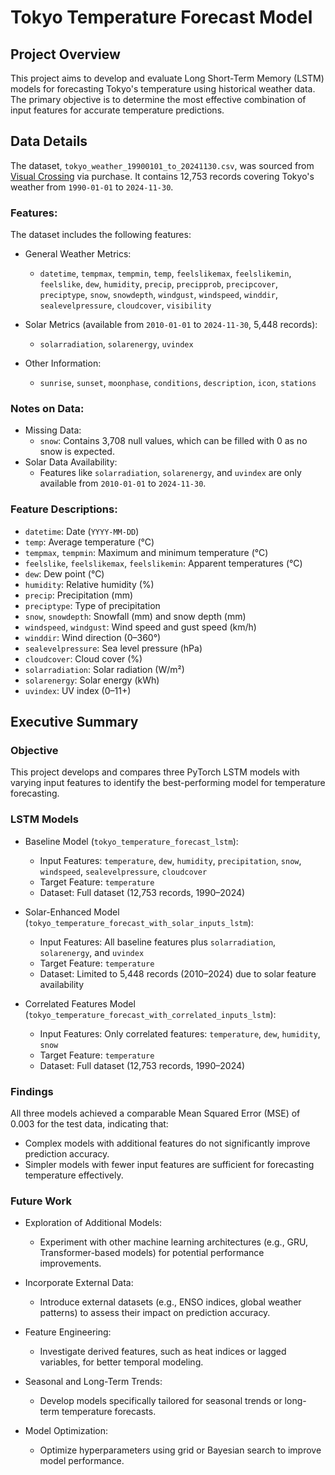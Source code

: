# Tokyo Temperature Forecast Model

## Project Overview

This project aims to develop and evaluate Long Short-Term Memory (LSTM) models for forecasting Tokyo's temperature using historical weather data. The primary objective is to determine the most effective combination of input features for accurate temperature predictions.  

## Data Details

The dataset, `tokyo_weather_19900101_to_20241130.csv`, was sourced from [Visual Crossing](https://www.visualcrossing.com/weather/weather-data-services#) via purchase. It contains 12,753 records covering Tokyo's weather from `1990-01-01` to `2024-11-30`.

### Features:
The dataset includes the following features:

* General Weather Metrics:
  * `datetime`, `tempmax`, `tempmin`, `temp`, `feelslikemax`, `feelslikemin`, `feelslike`, `dew`, `humidity`, `precip`, `precipprob`, `precipcover`, `preciptype`, `snow`, `snowdepth`, `windgust`, `windspeed`, `winddir`, `sealevelpressure`, `cloudcover`, `visibility`

* Solar Metrics (available from `2010-01-01` to `2024-11-30`, 5,448 records):
   * `solarradiation`, `solarenergy`, `uvindex`
     
* Other Information:
  * `sunrise`, `sunset`, `moonphase`, `conditions`, `description`, `icon`, `stations`

### Notes on Data:
* Missing Data:
  * `snow`: Contains 3,708 null values, which can be filled with 0 as no snow is expected.
* Solar Data Availability:
  * Features like `solarradiation`, `solarenergy`, and `uvindex` are only available from `2010-01-01` to `2024-11-30`.
    
### Feature Descriptions:
* `datetime`: Date (`YYYY-MM-DD`)
* `temp`: Average temperature (°C)
* `tempmax`, `tempmin`: Maximum and minimum temperature (°C)
* `feelslike`, `feelslikemax`, `feelslikemin`: Apparent temperatures (°C)
* `dew`: Dew point (°C)
* `humidity`: Relative humidity (%)
* `precip`: Precipitation (mm)
* `preciptype`: Type of precipitation
* `snow`, `snowdepth`: Snowfall (mm) and snow depth (mm)
* `windspeed`, `windgust`: Wind speed and gust speed (km/h)
* `winddir`: Wind direction (0–360°)
* `sealevelpressure`: Sea level pressure (hPa)
* `cloudcover`: Cloud cover (%)
* `solarradiation`: Solar radiation (W/m²)
* `solarenergy`: Solar energy (kWh)
* `uvindex`: UV index (0–11+)

## Executive Summary
### Objective

This project develops and compares three PyTorch LSTM models with varying input features to identify the best-performing model for temperature forecasting.

### LSTM Models 

* Baseline Model (`tokyo_temperature_forecast_lstm`):
  * Input Features: `temperature`, `dew`, `humidity`, `precipitation`, `snow`, `windspeed`, `sealevelpressure`, `cloudcover`
  * Target Feature: `temperature`
  * Dataset: Full dataset (12,753 records, 1990–2024)

* Solar-Enhanced Model (`tokyo_temperature_forecast_with_solar_inputs_lstm`):
  * Input Features: All baseline features plus `solarradiation`, `solarenergy`, and `uvindex`
  * Target Feature: `temperature`
  * Dataset: Limited to 5,448 records (2010–2024) due to solar feature availability

* Correlated Features Model (`tokyo_temperature_forecast_with_correlated_inputs_lstm`):
  * Input Features: Only correlated features: `temperature`, `dew`, `humidity`, `snow`
  * Target Feature: `temperature`
  * Dataset: Full dataset (12,753 records, 1990–2024)

### Findings

All three models achieved a comparable Mean Squared Error (MSE) of 0.003 for the test data, indicating that:
* Complex models with additional features do not significantly improve prediction accuracy.
* Simpler models with fewer input features are sufficient for forecasting temperature effectively.
  
### Future Work

* Exploration of Additional Models:
  * Experiment with other machine learning architectures (e.g., GRU, Transformer-based models) for potential performance improvements.

* Incorporate External Data:
  * Introduce external datasets (e.g., ENSO indices, global weather patterns) to assess their impact on prediction accuracy.

* Feature Engineering:
  * Investigate derived features, such as heat indices or lagged variables, for better temporal modeling.

* Seasonal and Long-Term Trends:
  * Develop models specifically tailored for seasonal trends or long-term temperature forecasts.

* Model Optimization:
  * Optimize hyperparameters using grid or Bayesian search to improve model performance.
